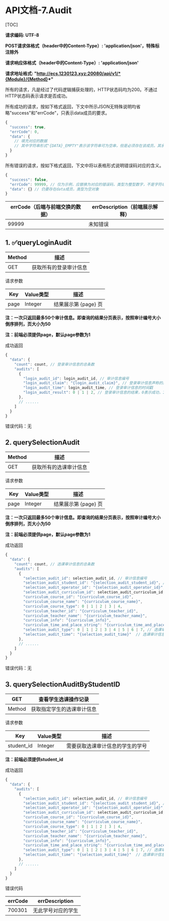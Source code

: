 # API文档-7.Audit

[TOC]

**请求编码: UTF-8**

**POST请求体格式（header中的Content-Type）: 'application/json'，特殊标注除外**

**请求响应体格式（header中的Content-Type）: 'application/json'**

**请求地址格式: "http://ecs.1230123.xyz:20080/api/v1/*{Module}/{Method}*"**

所有的请求，凡是经过了代码逻辑捕获处理的，HTTP状态码均为200。不通过HTTP状态码表示请求是否成功。

所有成功的请求，按如下格式返回，下文中所示JSON无特殊说明均省略"success"和"errCode"，只表示data成员的要求。

```javascript
{
  "success": true,
  "errCode": 0,
  "data": {
    // 填充对应的数据
    // 其中字符串形式"{DATA}_EMPTY"表示该字符串可为空串，但是必须存在该成员。其余的不能为空串
  }
}
```

所有错误的请求，按如下格式返回，下文中将以表格形式说明错误码对应的含义。

```javascript
{
  "success": false,
  "errCode": 99999, // 仅为示例，应替换为对应的错误码，类型为整型数字，不是字符串
  "data": {} // 仍要存在data成员，类型为空对象
}
```

| errCode（后端与前端交换的数据） | errDescription（前端展示解释） |
| ------------------------------- | ------------------------------ |
| 99999                           | 未知错误                       |

## 1. ✅queryLoginAudit

| Method | 描述                   |
| ------ | ---------------------- |
| GET    | 获取所有的登录审计信息 |

请求参数

| Key  | Value类型 | 描述                 |
| ---- | --------- | -------------------- |
| page | Integer   | 结果展示第 {page} 页 |

**注：一次只返回最多50个审计信息。即查询的结果分页表示，按照审计编号大小倒序排列，页大小为50**

**注：前端必须提供page，默认page参数为1**

成功返回

```javascript
{
  "data": {
    "count": count, // 登录审计信息的总条数
    "audits": [
      {
        "login_audit_id": login_audit_id, // 审计信息编号
        "login_audit_claim": "{login_audit_claim}", // 登录审计信息声称的身份标识符
        "login_audit_time": login_audit_time, // 登录审计信息的时间戳
        "login_audit_result": 0 | 1 | 2, // 登录审计信息的结果，0表示成功，1表示无此用户，2表示密码错误，3表示用户已被禁止登录
      },
      // ......
    ]
  }
}
```

错误代码：无

## 2. querySelectionAudit

| Method | 描述                   |
| ------ | ---------------------- |
| GET    | 获取所有的选课审计信息 |

请求参数

| Key  | Value类型 | 描述                 |
| ---- | --------- | -------------------- |
| page | Integer   | 结果展示第 {page} 页 |

**注：一次只返回最多50个审计信息。即查询的结果分页表示，按照审计编号大小倒序排列，页大小为50**

**注：前端必须提供page，默认page参数为1**

成功返回

```javascript
{
  "data": {
    "count": count, // 选课审计信息的总条数
    "audits": [
      {
        "selection_audit_id": selection_audit_id, // 审计信息编号
        "selection_audit_student_id": "{selection_audit_student_id}", // 选课审计信息针对的学生
        "selection_audit_operator_id": "{selection_audit_operator_id}", // 产生选课审计信息的的操作人员
        "selection_audit_curriculum_id": selection_audit_curriculum_id, // 以下信息为该选课审计信息针对的教学班的信息
        "curriculum_course_id": "{curriculum_course_id}",
        "curriculum_course_name": "{curriculum_course_name}",
        "curriculum_course_type": 0 | 1 | 2 | 3 | 4,
        "curriculum_teacher_id": "{curriculum_teacher_id}",
        "curriculum_teacher_name": "{curriculum_teacher_name}",
        "curriculum_info": "{curriculum_info}",
        "curriculum_time_and_place_string": "{curriculum_time_and_place_string}",
        "selection_audit_type": 0 | 1 | 2 | 3 | 4 | 5 | 6 | 7, // 选课审计信息对应的选课操作的类型，0为预选阶段预选，1为预选阶段退选，2为抽签落选，3为抽签中选，4为退改阶段选课，5为退改阶段退课，6为教务操作选课，7为教务操作退课
        "selection_audit_time": "{selection_audit_time}"  // 选课审计信息产生的时间，格式为'YYYY-MM-DD HH:MM:SS'
      },
      // ......
    ]
  }
}
```

错误代码：无

## 3. querySelectionAuditByStudentID

| GET    | 查看学生选课操作记录       |
| ------ | -------------------------- |
| Method | 获取指定学生的选课审计信息 |

请求参数

| Key        | Value类型 | 描述                             |
| ---------- | --------- | -------------------------------- |
| student_id | Integer   | 需要获取选课审计信息的学生的学号 |

**注：前端必须提供student_id**

成功返回

```javascript
{
  "data": {
    "audits": [
      {
        "selection_audit_id": selection_audit_id, // 审计信息编号
        "selection_audit_student_id": "{selection_audit_student_id}", // 选课审计信息针对的学生
        "selection_audit_operator_id": "{selection_audit_operator_id}", // 产生选课审计信息的的操作人员
        "selection_audit_curriculum_id": selection_audit_curriculum_id, // 以下信息为该选课审计信息针对的教学班的信息
        "curriculum_course_id": "{curriculum_course_id}",
        "curriculum_course_name": "{curriculum_course_name}",
        "curriculum_course_type": 0 | 1 | 2 | 3 | 4,
        "curriculum_teacher_id": "{curriculum_teacher_id}",
        "curriculum_teacher_name": "{curriculum_teacher_name}",
        "curriculum_info": "{curriculum_info}",
        "curriculum_time_and_place_string": "{curriculum_time_and_place_string}",
        "selection_audit_type": 0 | 1 | 2 | 3 | 4 | 5 | 6 | 7, // 选课审计信息对应的选课操作的类型，0为预选阶段预选，1为预选阶段退选，2为抽签落选，3为抽签中选，4为退改阶段选课，5为退改阶段退课，6为教务操作选课，7为教务操作退课
        "selection_audit_time": "{selection_audit_time}"  // 选课审计信息产生的时间，格式为'YYYY-MM-DD HH:MM:SS'
      },
      // ......
    ]
  }
}
```

错误代码

| errCode | errDescription     |
| ------- | ------------------ |
| 700301  | 无此学号对应的学生 |
